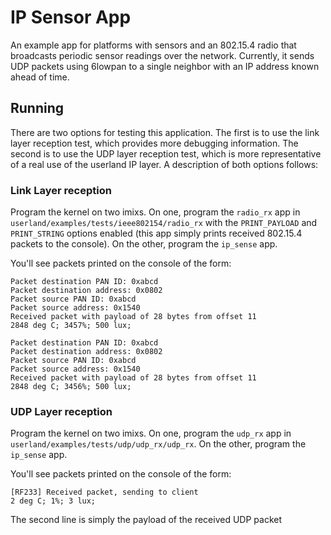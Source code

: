 IP Sensor App
=============

An example app for platforms with sensors and an 802.15.4 radio that broadcasts
periodic sensor readings over the network. Currently, it sends UDP packets
using 6lowpan to a single neighbor with an IP address known ahead of time.

## Running

There are two options for testing this application. The first is to
use the link layer reception test, which provides more debugging information.
The second is to use the UDP layer reception test, which is more
representative of a real use of the userland IP layer. A description
of both options follows:

### Link Layer reception

Program the kernel on two imixs. On one, program the `radio_rx` app in
`userland/examples/tests/ieee802154/radio_rx` with the `PRINT_PAYLOAD` and
`PRINT_STRING` options enabled (this app simply prints received 802.15.4
packets to the console). On the other, program the `ip_sense` app.

You'll see packets printed on the console of the form:

```
Packet destination PAN ID: 0xabcd
Packet destination address: 0x0802
Packet source PAN ID: 0xabcd
Packet source address: 0x1540
Received packet with payload of 28 bytes from offset 11
2848 deg C; 3457%; 500 lux;

Packet destination PAN ID: 0xabcd
Packet destination address: 0x0802
Packet source PAN ID: 0xabcd
Packet source address: 0x1540
Received packet with payload of 28 bytes from offset 11
2848 deg C; 3456%; 500 lux;
```

### UDP Layer reception

Program the kernel on two imixs. On one, program the `udp_rx` app in
`userland/examples/tests/udp/udp_rx/udp_rx`.
On the other, program the `ip_sense` app.

You'll see packets printed on the console of the form:

```
[RF233] Received packet, sending to client
2 deg C; 1%; 3 lux;
```

The second line is simply the payload of the received UDP packet
